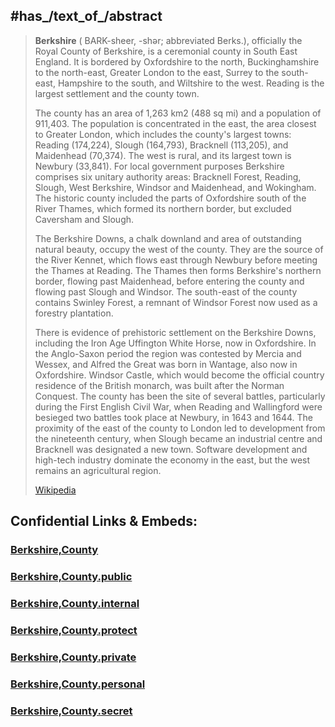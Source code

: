 
## #has_/text_of_/abstract 


> **Berkshire** (  BARK-sheer, -⁠shər; abbreviated Berks.), officially the Royal County of Berkshire, is a ceremonial county in South East England. It is bordered by Oxfordshire to the north, Buckinghamshire to the north-east, Greater London to the east, Surrey to the south-east, Hampshire to the south, and Wiltshire to the west. Reading is the largest settlement and the county town.
>
> The county has an area of 1,263 km2 (488 sq mi) and a population of 911,403. The population is concentrated in the east, the area closest to Greater London, which includes the county's largest towns: Reading (174,224), Slough (164,793), Bracknell (113,205), and Maidenhead (70,374). The west is rural, and its largest town is Newbury (33,841). For local government purposes Berkshire comprises six unitary authority areas: Bracknell Forest, Reading, Slough, West Berkshire, Windsor and Maidenhead, and Wokingham. The historic county included the parts of Oxfordshire south of the River Thames, which formed its northern border, but excluded Caversham and Slough.
>
> The Berkshire Downs, a chalk downland and area of outstanding natural beauty, occupy the west of the county. They are the source of the River Kennet, which flows east through Newbury before meeting the Thames at Reading. The Thames then forms Berkshire's northern border, flowing past Maidenhead, before entering the county and flowing past Slough and Windsor. The south-east of the county contains Swinley Forest, a remnant of Windsor Forest now used as a forestry plantation.
>
> There is evidence of prehistoric settlement on the Berkshire Downs, including the Iron Age Uffington White Horse, now in Oxfordshire. In the Anglo-Saxon period the region was contested by Mercia and Wessex, and Alfred the Great was born in Wantage, also now in Oxfordshire. Windsor Castle, which would become the official country residence of the British monarch, was built after the Norman Conquest. The county has been the site of several battles, particularly during the First English Civil War, when Reading and Wallingford were besieged two battles took place at Newbury, in 1643 and 1644. The proximity of the east of the county to London led to development from the nineteenth century, when Slough became an industrial centre and Bracknell was designated a new town. Software development and high-tech industry dominate the economy in the east, but the west remains an agricultural region.
>
> [Wikipedia](https://en.wikipedia.org/wiki/Berkshire)


## Confidential Links & Embeds: 

### [Berkshire,County](/_Standards/Earth/Continent/Europe/Europe~North/UK/England/Regions~England/South_East_England/Berkshire,County.md) 

### [Berkshire,County.public](/_public/Earth/Continent/Europe/Europe~North/UK/England/Regions~England/South_East_England/Berkshire,County.public.md) 

### [Berkshire,County.internal](/_internal/Earth/Continent/Europe/Europe~North/UK/England/Regions~England/South_East_England/Berkshire,County.internal.md) 

### [Berkshire,County.protect](/_protect/Earth/Continent/Europe/Europe~North/UK/England/Regions~England/South_East_England/Berkshire,County.protect.md) 

### [Berkshire,County.private](/_private/Earth/Continent/Europe/Europe~North/UK/England/Regions~England/South_East_England/Berkshire,County.private.md) 

### [Berkshire,County.personal](/_personal/Earth/Continent/Europe/Europe~North/UK/England/Regions~England/South_East_England/Berkshire,County.personal.md) 

### [Berkshire,County.secret](/_secret/Earth/Continent/Europe/Europe~North/UK/England/Regions~England/South_East_England/Berkshire,County.secret.md)

